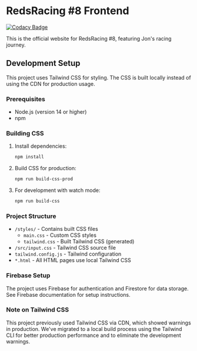 # RedsRacing #8 Frontend

[![Codacy Badge](https://api.codacy.com/project/badge/Grade/2d5b68276e0d4578aa15849e86243806)](https://app.codacy.com/gh/auhren1992/Redsracing?utm_source=github.com&utm_medium=referral&utm_content=auhren1992/Redsracing&utm_campaign=Badge_Grade)

This is the official website for RedsRacing #8, featuring Jon's racing journey.

## Development Setup

This project uses Tailwind CSS for styling. The CSS is built locally instead of using the CDN for production usage.

### Prerequisites

- Node.js (version 14 or higher)
- npm

### Building CSS

1. Install dependencies:
   ```bash
   npm install
   ```

2. Build CSS for production:
   ```bash
   npm run build-css-prod
   ```

3. For development with watch mode:
   ```bash
   npm run build-css
   ```

### Project Structure

- `/styles/` - Contains built CSS files
  - `main.css` - Custom CSS styles
  - `tailwind.css` - Built Tailwind CSS (generated)
- `/src/input.css` - Tailwind CSS source file
- `tailwind.config.js` - Tailwind configuration
- `*.html` - All HTML pages use local Tailwind CSS

### Firebase Setup

The project uses Firebase for authentication and Firestore for data storage. See Firebase documentation for setup instructions.

### Note on Tailwind CSS

This project previously used Tailwind CSS via CDN, which showed warnings in production. We've migrated to a local build process using the Tailwind CLI for better production performance and to eliminate the development warnings.